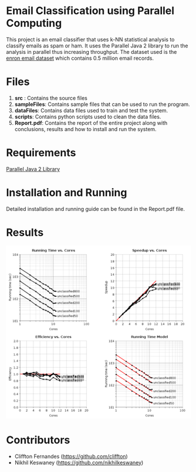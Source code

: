 # Email Classification using Parallel Computing


This project is an email classifier that uses k-NN statistical analysis to classify emails as spam or ham. It uses the Parallel Java 2 library to run the analysis in parallel thus increasing throughput. The dataset used is the [enron email dataset](https://www.cs.cmu.edu/~./enron/) which contains 0.5 million email records. 


# Files

 1. **src** : Contains the source files
 2. **sampleFiles**: Contains sample files that can be used to run the program.
 3. **dataFiles**: Contains data files used to train and test the system.
 4. **scripts**: Contains python scripts used to clean the data files.
 5. **Report.pdf**: Contains the report of the entire project along with conclusions, results and how to install and run the system.

# Requirements
[Parallel Java 2 Library](https://www.cs.rit.edu/~ark/pj2.shtml) 

# Installation and Running
Detailed installation and running guide can be found in the Report.pdf file.

# Results
![enter image description here](https://raw.githubusercontent.com/cliffton/EmailClassification/master/misc/strongScalling.png)

# Contributors

 - Cliffton Fernandes (https://github.com/cliffton)
 - Nikhil Keswaney (https://github.com/nikhilkeswaney)
